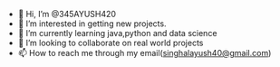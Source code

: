 - 👋 Hi, I’m @345AYUSH420
- 👀 I’m interested in getting new projects.
- 🌱 I’m currently learning java,python and data science
- 💞️ I’m looking to collaborate on real world projects
- 📫 How to reach me through my email(singhalayush40@gmail.com)

<!---
345AYUSH420/345AYUSH420 is a ✨ special ✨ repository because its `README.md` (this file) appears on your GitHub profile.
You can click the Preview link to take a look at your changes.
--->

